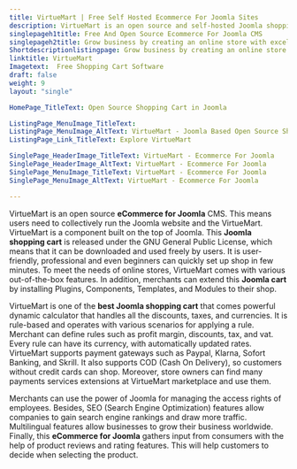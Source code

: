 ```yaml
---
title: VirtueMart | Free Self Hosted Ecommerce For Joomla Sites
description: VirtueMart is an open source and self-hosted Joomla shopping cart. It enables merchants to quickly setup store and start selling to the customers.
singlepageh1title: Free And Open Source Ecommerce For Joomla CMS
singlepageh2title: Grow business by creating an online store with excellent open source shopping cart software. Manage the Joomla website and shop from a central dashboard.
Shortdescriptionlistingpage: Grow business by creating an online store with excellent open source shopping cart software. Manage the Joomla website and shop from a central dashboard.
linktitle: VirtueMart
Imagetext:  Free Shopping Cart Software 
draft: false
weight: 9
layout: "single"

HomePage_TitleText: Open Source Shopping Cart in Joomla

ListingPage_MenuImage_TitleText: 
ListingPage_MenuImage_AltText: VirtueMart - Joomla Based Open Source Shopping Cart Software
ListingPage_Link_TitleText: Explore VirtueMart

SinglePage_HeaderImage_TitleText: VirtueMart - Ecommerce For Joomla
SinglePage_HeaderImage_AltText: VirtueMart - Ecommerce For Joomla
SinglePage_MenuImage_TitleText: VirtueMart - Ecommerce For Joomla
SinglePage_MenuImage_AltText: VirtueMart - Ecommerce For Joomla

---
```


VirtueMart is an open source **eCommerce for Joomla** CMS. This means users need to collectively run the Joomla website and the VirtueMart. VirtueMart is a component built on the top of Joomla. This **Joomla shopping cart** is released under the GNU General Public License, which means that it can be downloaded and used freely by users. It is user-friendly, professional and even beginners can quickly set up shop in few minutes. To meet the needs of online stores, VirtueMart comes with various out-of-the-box features. In addition, merchants can extend this **Joomla cart** by installing Plugins, Components, Templates, and Modules to their shop.

VirtueMart is one of the **best Joomla shopping cart** that comes powerful dynamic calculator that handles all the discounts, taxes, and currencies. It is rule-based and operates with various scenarios for applying a rule. Merchant can define rules such as profit margin, discounts, tax, and vat. Every rule can have its currency, with automatically updated rates. VirtueMart supports payment gateways such as Paypal, Klarna, Sofort Banking, and Skrill. It also supports COD (Cash On Delivery), so customers without credit cards can shop. Moreover, store owners can find many payments services extensions at VirtueMart marketplace and use them.

Merchants can use the power of Joomla for managing the access rights of employees. Besides, SEO (Search Engine Optimization) features allow companies to gain search engine rankings and draw more traffic. Multilingual features allow businesses to grow their business worldwide. Finally, this **eCommerce for Joomla** gathers input from consumers with the help of product reviews and rating features. This will help customers to decide when selecting the product.